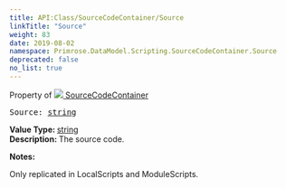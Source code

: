 ```yaml
---
title: API:Class/SourceCodeContainer/Source
linkTitle: "Source"
weight: 83
date: 2019-08-02
namespace: Primrose.DataModel.Scripting.SourceCodeContainer.Source
deprecated: false
no_list: true
---
```

Property of <a href="/docs/api-reference/Class/SourceCodeContainer"><img src="/icons/silk/default.png"/>&nbsp;SourceCodeContainer</a>
<pre class="method-declaration">
Source: <a class="type" href="/docs/api-reference/System/string">string</a></pre>
<b>Value Type: </b>
<a class="type" href="/docs/api-reference/System/string">string</a>
<br/>
<b>Description: </b>
The source code.

<b>Notes: </b>
<p class="remarks">
Only replicated in LocalScripts and ModuleScripts.
</p>
